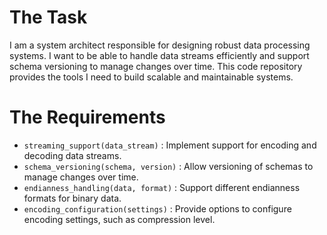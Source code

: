 # The Task

I am a system architect responsible for designing robust data processing systems. I want to be able to handle data streams efficiently and support schema versioning to manage changes over time. This code repository provides the tools I need to build scalable and maintainable systems.

# The Requirements

* `streaming_support(data_stream)` : Implement support for encoding and decoding data streams.
* `schema_versioning(schema, version)` : Allow versioning of schemas to manage changes over time.
* `endianness_handling(data, format)` : Support different endianness formats for binary data.
* `encoding_configuration(settings)` : Provide options to configure encoding settings, such as compression level.
